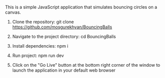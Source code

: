 This is a simple JavaScript application that simulates bouncing circles on a canvas.

1. Clone the repository: git clone https://github.com/mosgurekhyan/BouncingBalls

2. Navigate to the project directory: cd BouncingBalls

3. Install dependencies:  npm i

4. Run project:  npm run dev

5. Click on the "Go Live" button at the bottom right corner of the window to launch the application  in your default web browser